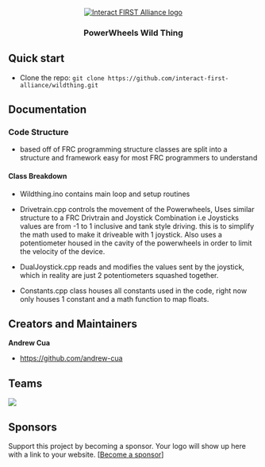 <p align="center">
  <a href="https://interactfirst.org/">
    <img src="https://interactfirst.org/wp-content/uploads/2019/05/Interact-FIRST-Web-Logo-Horizontal-Color.png" alt="Interact FIRST Alliance logo" />
  </a>
</p>
<h3 align="center">PowerWheels Wild Thing</>

## Quick start
- Clone the repo: `git clone https://github.com/interact-first-alliance/wildthing.git`

## Documentation
### Code Structure
  - based off of FRC programming structure
               classes are split into a structure and framework easy for most FRC programmers to understand 
#### Class Breakdown 
  - Wildthing.ino
               contains main loop and setup routines 
               
  - Drivetrain.cpp
               controls the movement of the Powerwheels, Uses similar structure to a FRC Drivtrain and Joystick Combination         i.e Joysticks values are from -1 to 1 inclusive and tank style driving. this is to simplify the math used to make it driveable with 1 joystick. Also uses a potentiometer housed in the cavity of the powerwheels in order to limit the velocity of the device. 
               
  - DualJoystick.cpp
               reads and modifies the values sent by the joystick, which in reality are just 2 potentiometers squashed together.
               
  - Constants.cpp 
              class houses all constants used in the code, right now only houses 1 constant and a math function to map floats. 
              
## Creators and Maintainers

**Andrew Cua**

- <https://github.com/andrew-cua>

## Teams
[![](https://firestormrobotics.org/wp-content/uploads/2019/06/firestorm-logo-75.png)](https://firestormrobotics.org)

## Sponsors

Support this project by becoming a sponsor. Your logo will show up here with a link to your website. [[Become a sponsor](https://interactfirst.org)]
